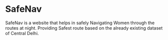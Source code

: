 # SafeNav
SafeNav is a website that helps in safely Navigating Women through the routes at night. Providing Safest route based on the already existing dataset of Central Delhi.
